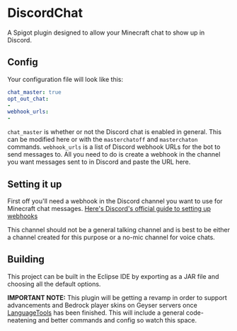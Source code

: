 # DiscordChat
A Spigot plugin designed to allow your Minecraft chat to show up in Discord.


## Config

Your configuration file will look like this:
```yml
chat_master: true
opt_out_chat:
- 
webhook_urls:
- 
```
`chat_master` is whether or not the Discord chat is enabled in general. This can be modified here or with the `masterchatoff` and `masterchaton` commands.
`webhook_urls` is a list of Discord webhook URLs for the bot to send messages to. All you need to do is create a webhook in the channel you want messages sent to in Discord and paste the URL here.

## Setting it up

First off you'll need a webhook in the Discord channel you want to use for Minecraft chat messages.
[Here's Discord's official guide to setting up webhooks](https://support.discord.com/hc/en-us/articles/228383668-Intro-to-Webhooks)

This channel should not be a general talking channel and is best to be either a channel created for this purpose or a no-mic channel for voice chats.

## Building

This project can be built in the Eclipse IDE by exporting as a JAR file and choosing all the default options.

**IMPORTANT NOTE:** This plugin will be getting a revamp in order to support advancements and Bedrock player skins on Geyser servers once [LanguageTools](https://github.com/Aurillium/LanguageTools) has been finished. This will include a general code-neatening and better commands and config so watch this space.
